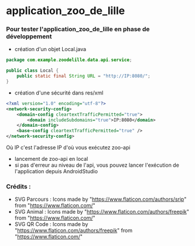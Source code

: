 # application_zoo_de_lille

### Pour tester l'application_zoo_de_lille en phase de développement
- création d'un objet Local.java
```java
package com.example.zoodelille.data.api.service;

public class Local {
    public static final String URL = "http://IP:8080/";
}
```
- création d'une sécurité dans res/xml
```xml
<?xml version="1.0" encoding="utf-8"?>
<network-security-config>
    <domain-config cleartextTrafficPermitted="true">
        <domain includeSubdomains="true">IP:8080</domain>
    </domain-config>
    <base-config cleartextTrafficPermitted="true" />
</network-security-config>
```
Où IP c'est l'adresse IP d'où vous exécutez zoo-api

- lancement de zoo-api en local
- si pas d'erreur au niveau de l'api, vous pouvez lancer l'exécution de l'application depuis AndroidStudio 

### Crédits :
- SVG Parcours : Icons made by "https://www.flaticon.com/authors/srip" from "https://www.flaticon.com/"
- SVG Animal : Icons made by "https://www.flaticon.com/authors/freepik" from "https://www.flaticon.com/"
- SVG QR Code : Icons made by "https://www.flaticon.com/authors/freepik" from "https://www.flaticon.com/"
